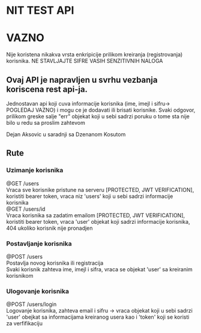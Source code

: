 # NIT TEST API

# VAZNO

Nije koristena nikakva vrsta enkripicije prilikom kreiranja (registrovanja) korisnika. NE STAVLJAJTE SIFRE VASIH SENZITIVNIH NALOGA

## Ovaj API je napravljen u svrhu vezbanja koriscena rest api-ja.

Jednostavan api koji cuva informacije korisnika (ime, imejl i sifru-> POGLEDAJ VAZNO) i mogu ce je dodavati ili brisati korisnike. Svaki odgovor, prilikom greske salje "err" objekat koji u sebi sadrzi poruku o tome sta nije bilo u redu sa proslim zahtevom

Dejan Aksovic u saradnji sa Dzenanom Kosutom

## Rute

### Uzimanje korisnika
@GET /users <br>
Vraca sve korisnike pristune na serveru [PROTECTED, JWT VERIFICATION], koristiti bearer token, vraca niz 'users' koji u sebi sadrzi informacije korisnika <br>
@GET /users/id <br>
Vraca korisnika sa zadatim emailom [PROTECTED, JWT VERIFICATION], koristiti bearer token, vraca 'user' objekat koji sadrzi informacije korisnika, 404 ukoliko korisnik nije pronadjen

### Postavljanje korisnika
@POST /users <br>
Postavlja novog korisnika ili registracija <br>
Svaki korisnik zahteva ime, imejl i sifra, vraca se objekat 'user' sa kreiranim korisnikom

### Ulogovanje korisnika
@POST /users/login <br>
Logovanje korisnika, zahteva email i sifru -> vraca objekat koji u sebi sadrzi 'user' obejkat sa informacijama kreiranog usera kao i 'token' koji se koristi za verfifikaciju